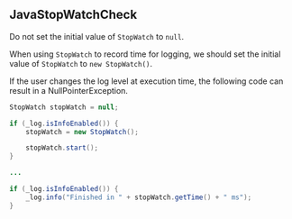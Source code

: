 ## JavaStopWatchCheck

Do not set the initial value of `StopWatch` to `null`.

When using `StopWatch` to record time for logging, we should set the initial value of `StopWatch` to `new StopWatch()`.

If the user changes the log level at execution time, the following code can result in a NullPointerException.

```java
StopWatch stopWatch = null;

if (_log.isInfoEnabled()) {
    stopWatch = new StopWatch();

    stopWatch.start();
}

...

if (_log.isInfoEnabled()) {
    _log.info("Finished in " + stopWatch.getTime() + " ms");
}
```